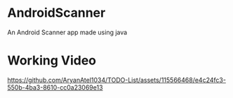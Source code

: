 # AndroidScanner
An Android Scanner app made using java
# Working Video



https://github.com/AryanAtel1034/TODO-List/assets/115566468/e4c24fc3-550b-4ba3-8610-cc0a23069e13
